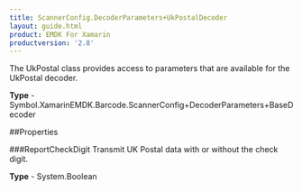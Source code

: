 ```yaml
---
title: ScannerConfig.DecoderParameters+UkPostalDecoder
layout: guide.html
product: EMDK For Xamarin 
productversion: '2.8' 
---
```

The UkPostal class provides access to parameters that are available for the UkPostal decoder.

**Type** - Symbol.XamarinEMDK.Barcode.ScannerConfig+DecoderParameters+BaseDecoder

##Properties

###ReportCheckDigit
Transmit UK Postal data with or without the check digit.

**Type** - System.Boolean
